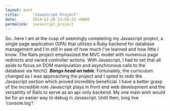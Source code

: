 ```yaml
---
layout: post
title:      "Javascript Project"
date:       2019-11-20 23:50:23 +0000
permalink:  javascript_project
---
```




So...here I am at the cusp of seemingly completing my Javascript project, a single page application (SPA) that utilizes a Ruby backend for database management and I'm still in awe of how much I've learned and how little I know.  The Rails project emphasized the MVC model with numerous page redirects and varied controller actions.  With Javascript, I had to set that all aside to focus on DOM manipulation and asynchronous calls to the database via fetch().  ***Bangs head on table***.  Fortunately, the curriculum changed as I was approaching the project and I opted to redo the Javascript section which proved incredibly beneficial.  I have a better grasp of the incredible role Javascript plays in front end web development and the versatility of Rails to serve as an api-only backend.  My one main wish would be for an easier way to debug in Javascript.  Until then, long live 'console.log'!  
